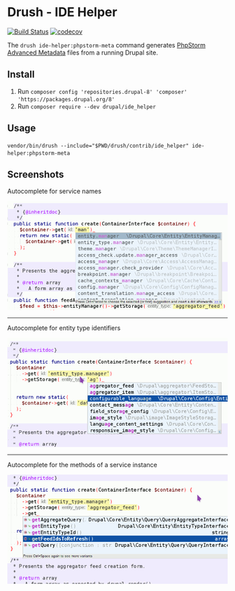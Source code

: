 # Drush - IDE Helper

[![Build Status](https://travis-ci.org/Sweetchuck/drush-ide-helper.svg?branch=9.x-1.x)](https://travis-ci.org/Sweetchuck/drush-ide-helper)
[![codecov](https://codecov.io/gh/Sweetchuck/drush-ide-helper/branch/9.x-1.x/graph/badge.svg)](https://codecov.io/gh/Sweetchuck/drush-ide-helper)

The `drush ide-helper:phpstorm-meta` command generates
[PhpStorm Advanced Metadata](https://confluence.jetbrains.com/display/PhpStorm/PhpStorm+Advanced+Metadata)
files from a running Drupal site.


## Install

1. Run `composer config 'repositories.drupal-8' 'composer' 'https://packages.drupal.org/8'`
1. Run `composer require --dev drupal/ide_helper`


## Usage

`vendor/bin/drush --include="$PWD/drush/contrib/ide_helper" ide-helper:phpstorm-meta`


## Screenshots

Autocomplete for service names

![Service name autocompletion](docs/images/screenshot-service-autcomplete.png)

------------


Autocomplete for entity type identifiers

![Entity type id autocompletion](docs/images/screenshot-entity-type-autcomplete.png)

------------


Autocomplete for the methods of a service instance

![Methods autocompletion](docs/images/screenshot-interface.png)
